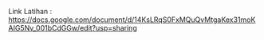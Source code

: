 Link Latihan : https://docs.google.com/document/d/14KsLRqS0FxMQuQvMtgaKex31moKAIG5Nv_001bCdGGw/edit?usp=sharing